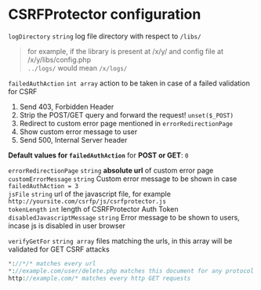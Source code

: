 CSRFProtector configuration
==========================================

`logDirectory` `string` log file directory with respect to `/libs/`<br>
>for example, if the library is present at /x/y/ and config file at /x/y/libs/config.php<br>
> `../logs/` would mean `/x/logs/`

`failedAuthAction` `int array` action to be taken in case of a failed validation for CSRF<br> 
1. Send 403, Forbidden Header<br>
2. Strip the POST/GET query and forward the request! `unset($_POST)`<br>
3. Redirect to custom error page mentioned in `errorRedirectionPage` <br>
4. Show custom error message to user <br>
5. Send 500, Internal Server header<br>

**Default values for `failedAuthAction`** for **POST or GET**: `0`<br>

`errorRedirectionPage` `string` **absolute url** of custom error page<br>
`customErrorMessage` `string` Custom error message to be shown in case `failedAuthAction = 3`<br>
`jsFile` `string` url of the javascript file, for example `http://yoursite.com/csrfp/js/csrfprotector.js`<br>
`tokenLength` `int` length of CSRFProtector Auth Token<br>
`disabledJavascriptMessage` `string` Error message to be shown to users, incase js is disabled in user browser<br>

`verifyGetFor` `string array` files matching the urls, in this array will be validated for GET CSRF attacks
```php
*://*/* matches every url
*://example.com/user/delete.php matches this document for any protocol
http://example.com/* matches every http GET requests
```
